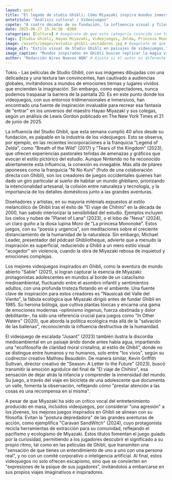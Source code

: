 ```yaml
---
layout: post
title: "El legado de studio Ghibli: Cómo Miyazaki inspira mundos inmersivos en el videojuego Actual"
antetitulo: "Análisis cultural / Videojuegos"
copete: "A cuatro décadas de su fundación, la influencia visual y filosófica del Studio Ghibli trasciende las pantallas 2D, impulsando a creadores de videojuegos a diseñar experiencias inmersivas que capturan la esencia de la obra de Hayao Miyazaki, desde los paisajes pastorales hasta las profundas inquietudes ecológicas."
date: 2025-06-27 15:34:50 -0300
categories: [Cultura] # Asegúrate de que esta categoría coincida con tu sección "Cultura"
tags: [Studio Ghibli, Hayao Miyazaki, Videojuegos, Zelda, Princesa Mononoke, El Viaje de Chihiro, Nausicaa, Ecología, Arte, Hallyu]
image: /assets/images/estudio-ghibli-imitadores.jpg # Asegúrate de que esta sea la ruta correcta a tu imagen
image_alt: "Estilo visual de Studio Ghibli en paisajes de videojuegos." # Descripción de la imagen para accesibilidad
image_caption: "Mundos inspirados en Ghibli buscan replicar la magia visual y emocional del estudio." # Leyenda para la imagen
author: "Redacción Aires Nuevos NQN" # Ajusta si el autor es diferente
---
```


Tokio.- Las películas de Studio Ghibli, con sus imágenes dibujadas con una delicadeza y una textura tan convincentes, han cautivado a audiencias globales, invitándonos a mundos de emociones tiernas y lugares vívidos que encienden la imaginación. Sin embargo, como espectadores, nunca podemos traspasar la barrera de la pantalla 2D. Es en este punto donde los videojuegos, con sus entornos tridimensionales e inmersivos, han encontrado una fuente de inspiración invaluable para recrear esa fantasía de "entrar" en los universos del maestro Hayao Miyazaki y sus colegas, según un análisis de Lewis Gordon publicado en The New York Times el 21 de junio de 2025.

La influencia del Studio Ghibli, que esta semana cumplió 40 años desde su fundación, es palpable en la industria de los videojuegos. Esto se observa, por ejemplo, en las recientes incorporaciones a la franquicia "Legend of Zelda", como "Breath of the Wild" (2017) y "Tears of the Kingdom" (2023), que ofrecen experiencias pastorales teñidas de amenazas y gráficos que evocan el estilo pictórico del estudio. Aunque Nintendo no ha reconocido abiertamente esta influencia, la conexión es innegable. Más allá de pilares japoneses como la franquicia "Ni No Kuni" (fruto de una colaboración directa con Ghibli), son los creadores de juegos occidentales quienes han dado un giro particular al sueño de habitar un mundo ghibliano, priorizando la intencionalidad artesanal, la colisión entre naturaleza y tecnología, y la importancia de los detalles domésticos junto a las grandes aventuras.

Diseñadores y artistas, en su mayoría milénials expuestos al estilo melancólico de Ghibli tras el éxito de "El viaje de Chihiro" en la década de 2000, han sabido interiorizar la sensibilidad del estudio. Ejemplos incluyen los cielos y nubes de "Planet of Lana" (2023), o el lobo de "Neva" (2024), un claro guiño a la diosa lupina Moro de "La princesa Mononoke". Estos juegos, con su "poesía y urgencia", son meditaciones sobre el creciente distanciamiento de la humanidad de la naturaleza. Sin embargo, Michael Leader, presentador del pódcast Ghibliotheque, advierte que a menudo la inspiración es superficial, reduciendo a Ghibli a un mero estilo visual "acogedor" sin violencia, cuando la obra de Miyazaki rebosa de inquietud y emociones complejas.

Los mejores videojuegos inspirados en Ghibli, como la aventura de mundo abierto "Sable" (2021), sí logran capturar la esencia de Miyazaki: protagonistas adolescentes en mundos al borde de un cataclismo medioambiental, fluctuando entre el asombro infantil y sentimientos adultos, con una profunda tristeza flotando en el ambiente. Una fuente clave de inspiración para estos creadores es "Nausicaä del Valle del Viento", la fábula ecológica que Miyazaki dirigió antes de fundar Ghibli en 1985. Su heroína bióloga, que cultiva plantas tóxicas y encarna una gama de emociones modernas –optimismo ingenuo, fuerza obstinada y dolor debilitante–, ha sido una referencia crucial para juegos como "In Other Waters" (2020), que aborda la política ecológica más allá de la "salvación de las ballenas", reconociendo la influencia destructiva de la humanidad.

El videojuego de escalada "Jusant" (2023) también ilustra la discordia medioambiental en un paisaje árido donde antes había agua, impartiendo una "ecofilosofía de claridad moral cristalina, al estilo de Ghibli", donde no se distingue entre humanos y no humanos, solo entre "los vivos", según su codirector creativo Mathieu Beaudelin. De manera similar, Kevin Griffith Sullivan, director creativo de "Season: A Letter to the Future" (2023), buscó transmitir la emoción agridulce del final de "El viaje de Chihiro", esa sensación de dejar atrás la infancia y comprender la inmensidad del mundo. Su juego, a través del viaje en bicicleta de una adolescente que documenta un valle, fomenta la observación, reflejando cómo "prestar atención a las cosas es una recompensa en sí misma".

A pesar de que Miyazaki ha sido un crítico vocal del entretenimiento producido en masa, incluidos videojuegos, por considerar "una agresión" a los jóvenes, los mejores juegos inspirados en Ghibli se alinean con su filosofía. Evitan la "postura depredadora" de las grandes aventuras de acción, como ejemplifica "Caravan SandWitch" (2024), cuyo protagonista recicla herramientas de extracción para su comunidad, reflejando el pacifismo y ecologismo de Miyazaki. Estos títulos fomentan el juego guiado por la curiosidad, permitiendo a los jugadores descubrir el significado a su propio ritmo, tal como en las películas de Ghibli, que transmiten una "sensación de que tienes un entendimiento de uno a uno con una persona real", y no con un comité corporativo o inteligencia artificial. Al final, estos videojuegos no solo ofrecen escapismo, sino que se convierten en "expresiones de la psique de sus jugadores", invitándolos a embarcarse en sus propios viajes imaginativos e inspiradores.